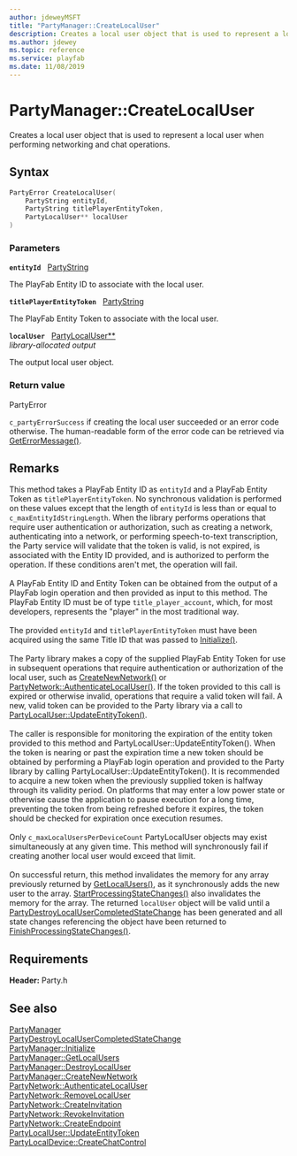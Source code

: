 ```yaml
---
author: jdeweyMSFT
title: "PartyManager::CreateLocalUser"
description: Creates a local user object that is used to represent a local user when performing networking and chat operations.
ms.author: jdewey
ms.topic: reference
ms.service: playfab
ms.date: 11/08/2019
---
```


# PartyManager::CreateLocalUser  

Creates a local user object that is used to represent a local user when performing networking and chat operations.  

## Syntax  
  
```cpp
PartyError CreateLocalUser(  
    PartyString entityId,  
    PartyString titlePlayerEntityToken,  
    PartyLocalUser** localUser  
)  
```  
  
### Parameters  
  
**`entityId`** &nbsp; [PartyString](../../../typedefs.md)  
  
The PlayFab Entity ID to associate with the local user.  
  
**`titlePlayerEntityToken`** &nbsp; [PartyString](../../../typedefs.md)  
  
The PlayFab Entity Token to associate with the local user.  
  
**`localUser`** &nbsp; [PartyLocalUser**](../../PartyLocalUser/partylocaluser.md)  
*library-allocated output*  
  
The output local user object.  
  
  
### Return value  
PartyError
  
```c_partyErrorSuccess``` if creating the local user succeeded or an error code otherwise. The human-readable form of the error code can be retrieved via [GetErrorMessage()](partymanager_geterrormessage.md).
  
## Remarks  
  
This method takes a PlayFab Entity ID as `entityId` and a PlayFab Entity Token as `titlePlayerEntityToken`. No synchronous validation is performed on these values except that the length of `entityId` is less than or equal to ```c_maxEntityIdStringLength```. When the library performs operations that require user authentication or authorization, such as creating a network, authenticating into a network, or performing speech-to-text transcription, the Party service will validate that the token is valid, is not expired, is associated with the Entity ID provided, and is authorized to perform the operation. If these conditions aren't met, the operation will fail. <br /><br /> A PlayFab Entity ID and Entity Token can be obtained from the output of a PlayFab login operation and then provided as input to this method. The PlayFab Entity ID must be of type `title_player_account`, which, for most developers, represents the "player" in the most traditional way.   <br /><br /> The provided `entityId` and `titlePlayerEntityToken` must have been acquired using the same Title ID that was passed to [Initialize()](partymanager_initialize.md).   <br /><br /> The Party library makes a copy of the supplied PlayFab Entity Token for use in subsequent operations that require authentication or authorization of the local user, such as [CreateNewNetwork()](partymanager_createnewnetwork.md) or [PartyNetwork::AuthenticateLocalUser()](../../PartyNetwork/methods/partynetwork_authenticatelocaluser.md). If the token provided to this call is expired or otherwise invalid, operations that require a valid token will fail. A new, valid token can be provided to the Party library via a call to [PartyLocalUser::UpdateEntityToken()](../../PartyLocalUser/methods/partylocaluser_updateentitytoken.md).   <br /><br /> The caller is responsible for monitoring the expiration of the entity token provided to this method and PartyLocalUser::UpdateEntityToken(). When the token is nearing or past the expiration time a new token should be obtained by performing a PlayFab login operation and provided to the Party library by calling PartyLocalUser::UpdateEntityToken(). It is recommended to acquire a new token when the previously supplied token is halfway through its validity period. On platforms that may enter a low power state or otherwise cause the application to pause execution for a long time, preventing the token from being refreshed before it expires, the token should be checked for expiration once execution resumes.   <br /><br /> Only ```c_maxLocalUsersPerDeviceCount``` PartyLocalUser objects may exist simultaneously at any given time. This method will synchronously fail if creating another local user would exceed that limit.   <br /><br /> On successful return, this method invalidates the memory for any array previously returned by [GetLocalUsers()](partymanager_getlocalusers.md), as it synchronously adds the new user to the array. [StartProcessingStateChanges()](partymanager_startprocessingstatechanges.md) also invalidates the memory for the array. The returned `localUser` object will be valid until a [PartyDestroyLocalUserCompletedStateChange](../../../structs/partydestroylocalusercompletedstatechange.md) has been generated and all state changes referencing the object have been returned to [FinishProcessingStateChanges()](partymanager_finishprocessingstatechanges.md).
  
## Requirements  
  
**Header:** Party.h
  
## See also  
[PartyManager](../partymanager.md)  
[PartyDestroyLocalUserCompletedStateChange](../../../structs/partydestroylocalusercompletedstatechange.md)  
[PartyManager::Initialize](partymanager_initialize.md)  
[PartyManager::GetLocalUsers](partymanager_getlocalusers.md)  
[PartyManager::DestroyLocalUser](partymanager_destroylocaluser.md)  
[PartyManager::CreateNewNetwork](partymanager_createnewnetwork.md)  
[PartyNetwork::AuthenticateLocalUser](../../PartyNetwork/methods/partynetwork_authenticatelocaluser.md)  
[PartyNetwork::RemoveLocalUser](../../PartyNetwork/methods/partynetwork_removelocaluser.md)  
[PartyNetwork::CreateInvitation](../../PartyNetwork/methods/partynetwork_createinvitation.md)  
[PartyNetwork::RevokeInvitation](../../PartyNetwork/methods/partynetwork_revokeinvitation.md)  
[PartyNetwork::CreateEndpoint](../../PartyNetwork/methods/partynetwork_createendpoint.md)  
[PartyLocalUser::UpdateEntityToken](../../PartyLocalUser/methods/partylocaluser_updateentitytoken.md)  
[PartyLocalDevice::CreateChatControl](../../PartyLocalDevice/methods/partylocaldevice_createchatcontrol.md)
  
  
